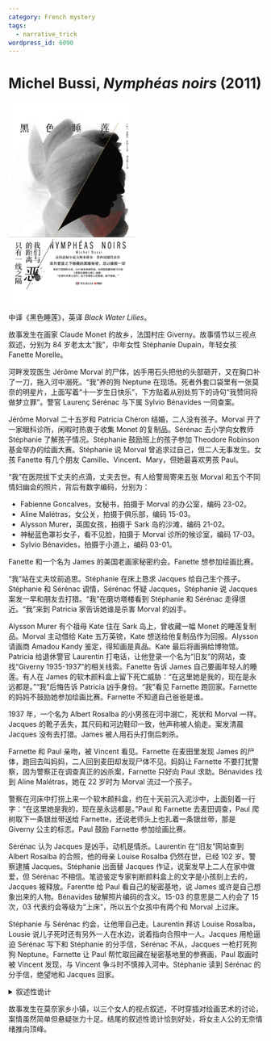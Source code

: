 ```yaml
---
category: French mystery
tags:
  - narrative_trick
wordpress_id: 6090
---
```


# Michel Bussi, <i>Nymphéas noirs</i> (2011)

<img src=images/2011_cover.jpg width=250/>

中译《黑色睡莲》，英译 <i>Black Water Lilies</i>。

故事发生在画家 Claude Monet 的故乡，法国村庄 Giverny。故事情节以三视点叙述，分别为 84 岁老太太“我”，中年女性 Stéphanie Dupain，年轻女孩 Fanette Morelle。

河畔发现医生 Jérôme Morval 的尸体，凶手用石头把他的头部砸开，又在胸口补了一刀，拖入河中溺死。“我”养的狗 Neptune 在现场。死者外套口袋里有一张莫奈的明星片，上面写着“十一岁生日快乐”，下方贴着从别处剪下的诗句“我赞同将做梦立罪”。警官 Laurenç Sérénac 与下属 Sylvio Bénavides 一同查案。

Jérôme Morval 二十五岁和 Patricia Chéron 结婚，二人没有孩子。Morval 开了一家眼科诊所，闲暇时热衷于收集 Monet 的复制品。Sérénac 去小学向女教师 Stéphanie 了解孩子情况。Stéphanie 鼓励班上的孩子参加 Theodore Robinson 基金举办的绘画大赛。Stéphanie 说 Morval 曾追求过自己，但二人无事发生。女孩 Fanette 有几个朋友 Camille、Vincent、Mary，但她最喜欢男孩 Paul。

“我”在医院拔下丈夫的点滴，丈夫去世。有人给警局寄来五张 Morval 和五个不同情妇幽会的照片，背后有数字编码，分别为：
<ul>
<li>Fabienne Goncalves，女秘书，拍摄于 Morval 的办公室，编码 23-02。</li>
<li>Aline Malétras，女公关，拍摄于俱乐部，编码 15-03。</li>
<li>Alysson Murer，英国女孩，拍摄于 Sark 岛的沙滩，编码 21-02。</li>
<li>神秘蓝色罩衫女子，看不见脸，拍摄于 Morval 诊所的候诊室，编码 17-03。</li>
<li>Sylvio Bénavides，拍摄于小道上，编码 03-01。</li>
</ul>
Fanette 和一个名为 James 的美国老画家秘密约会。Fanette 想参加绘画比赛。

“我”站在丈夫坟前追思。Stéphanie 在床上恳求 Jacques 给自己生个孩子。Stéphanie 和 Sérénac 调情，Sérénac 怀疑 Jacques，Stéphanie 说 Jacques 案发一早和朋友去打猎。“我”在磨坊塔楼看到 Stéphanie 和 Sérénac 走得很近。“我”来到 Patricia 家告诉她谁是杀害 Morval 的凶手。

Alysson Murer 有个祖母 Kate 住在 Sark 岛上，曾收藏一幅 Monet 的睡莲复制品。Morval 主动借给 Kate 五万英镑，Kate 想送给他复制品作为回报。Alysson 请画商 Amadou Kandy 鉴定，得知画是真品。Kate 最后将画捐给博物馆。Patricia 给退休警官 Laurentin 打电话，让他登录一个名为“旧友”的网站，查找“Giverny 1935-1937”的相关线索。Fanette 告诉 James 自己要画年轻人的睡莲。有人在 James 的软木颜料盒上留下死亡威胁：“在这里她是我的，现在是永远都是。”“我”后悔告诉 Patricia 凶手身份。“我”看见 Farnette 跑回家。Farnette 的妈妈不鼓励她参加绘画比赛。Farnette 不知道自己爸爸是谁。

1937 年，一个名为 Albert Rosalba 的小男孩在河中溺亡，死状和 Morval 一样。Jacques 的靴子丢失，其尺码和河边鞋印一致，他声称被人偷走。案发清晨 Jacques 没有去打猎。James 被人用石头打倒后刺杀。

Farnette 和 Paul 亲吻，被 Vincent 看见。Farnette 在麦田里发现 James 的尸体，跑回去叫妈妈，二人回到麦田却发现尸体不见。妈妈让 Farnette 不要打扰警察，因为警察正在调查真正的凶杀案，Farnette 只好向 Paul 求助。Bénavides 找到 Aline Malétras，她在 22 岁时为 Morval 流过一个孩子。

警察在河床中打捞上来一个软木颜料盒，约在十天前沉入泥沙中，上面刻着一行字：“在这里她是我的，现在是永远都是。”Paul 和 Farnette 去麦田调查，Paul 爬树取下一条银丝带送给 Farnette，还说老师头上也扎着一条银丝带，那是 Giverny 公主的标志。Paul 鼓励 Farnette 参加绘画比赛。

Sérénac 认为 Jacques 是凶手，动机是情杀。Laurentin 在“旧友”网站查到 Albert Rosalba 的合照，他的母亲 Louise Rosalba 仍然在世，已经 102 岁。警察逮捕 Jacques。Stéphanie 出面替 Jacques 作证，说案发早上二人在家中做爱，但 Sérénac 不相信。笔迹鉴定专家判断颜料盒上的文字是小孩刻上去的，Jacques 被释放。Farentte 给 Paul 看自己的秘密基地，说 James 或许是自己想象出来的人物。Bénavides 破解照片编码的含义。15-03 的意思是二人约会了 15 次，03 代表约会等级为“上床”，所以五个女孩中有两个和 Morval 上过床。

Stéphanie 与 Sérénac 约会，让他带自己走。Laurentin 拜访 Louise Rosalba，Lousie 说儿子死时还有另外一人在水边，说着指向合照中一人。Jacques 用枪逼迫 Sérénac 写下和 Stéphanie 的分手信，Sérénac 不从，Jacques 一枪打死狗狗 Neptune。Farnette 让 Paul 帮忙取回藏在秘密基地里的参赛画，Paul 取画时被 Vincent 发现，与 Vincent 争斗时不慎摔入河中。Stéphanie 读到 Sérénac 的分手信，绝望地和 Jacques 回家。

<details><summary>叙述性诡计</summary>
人名误导，Stéphanie 给班上的同学起了印象派画家的名字：
<ul>
<li>Farnette = Stéphanie Dupain = 老太太“我”。</li>
<li>Vincent = Jacques Dupain。</li>
<li>Paul = Albert Rosalba。</li>
<li>Camille = Jérôme Morval。</li>
<li>Mary = Patricia Chéron。</li>
</ul>
时间线误导：
<ul>
<li>1937 年：Vincent 杀死 James、Paul。Farnette 和妈妈没有找到尸体是因为被 Vincent 搬走。Farnette 妈妈说警察在调查真的杀人案，是当时发生的另一起无关杀人案。Vincent 杀死 Paul 是因为不想 Farnette 参加绘画比赛得奖离开自己。</li>
<li>1963 年：Jacques 杀死 Morval，查案警官 Sérénac 与 Stéphanie 发生感情，Jacques 逼迫 Sérénac 写下分手信。</li>
<li>2010 年：Jacques 临死前向 Stéphanie 坦白罪行，Stéphanie 在十三天内回忆了 1937 年和 1963 年的事情。各章标题为“2010年5月”，但其实穿插了 Stéphanie 的回忆。</li>
</ul>

Farnette 和 Stéphanie 都戴着同样的银丝带（误导：Farnette 的老师也戴银丝带）。Stéphanie 一生养了六条德国牧羊犬，都叫做 Neptune。
</details>

故事发生在莫奈家乡小镇，以三个女人的视点叙述，不时穿插对绘画艺术的讨论，案情虽然简单但悬疑张力十足。结尾的叙述性诡计恰到好处，将女主人公的无奈情绪推向顶峰。